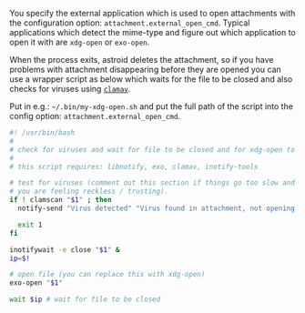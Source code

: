 You specify the external application which is used to open attachments with the configuration option: `attachment.external_open_cmd`. Typical applications which detect the mime-type and figure out which application to open it with are `xdg-open` or `exo-open`. 

When the process exits, astroid deletes the attachment, so if you have problems with attachment disappearing before they are opened you can use a wrapper script as below which waits for the file to be closed and also checks for viruses using [`clamav`](http://www.clamav.net/).

Put in e.g.: `~/.bin/my-xdg-open.sh` and put the full path of the script into the config option: `attachment.external_open_cmd`.

```sh
#! /usr/bin/bash
#
# check for viruses and wait for file to be closed and for xdg-open to finish
#
# this script requires: libnotify, exo, clamav, inotify-tools

# test for viruses (comment out this section if things go too slow and 
# you are feeling reckless / trusting).
if ! clamscan "$1" ; then
  notify-send "Virus detected" "Virus found in attachment, not opening!" --icon=dialog-warning

  exit 1
fi

inotifywait -e close "$1" &
ip=$!

# open file (you can replace this with xdg-open)
exo-open "$1"

wait $ip # wait for file to be closed
```

